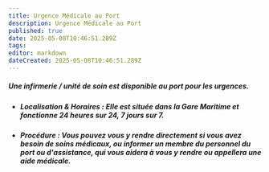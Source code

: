 ```yaml
---
title: Urgence Médicale au Port
description: Urgence Médicale au Port
published: true
date: 2025-05-08T10:46:51.289Z
tags: 
editor: markdown
dateCreated: 2025-05-08T10:46:51.289Z
---
```


##### Une infirmerie / unité de soin est disponible au port pour les urgences.

  * ##### **Localisation & Horaires :** Elle est située dans la Gare Maritime et fonctionne 24 heures sur 24, 7 jours sur 7.

  * ##### **Procédure :** Vous pouvez vous y rendre directement si vous avez besoin de soins médicaux, ou informer un membre du personnel du port ou d'assistance, qui vous aidera à vous y rendre ou appellera une aide médicale.